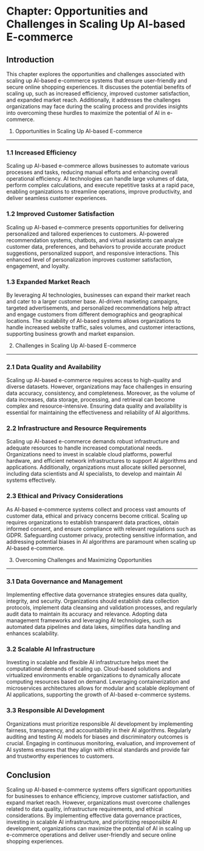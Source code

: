 Chapter: Opportunities and Challenges in Scaling Up AI-based E-commerce
=======================================================================

Introduction
------------

This chapter explores the opportunities and challenges associated with scaling up AI-based e-commerce systems that ensure user-friendly and secure online shopping experiences. It discusses the potential benefits of scaling up, such as increased efficiency, improved customer satisfaction, and expanded market reach. Additionally, it addresses the challenges organizations may face during the scaling process and provides insights into overcoming these hurdles to maximize the potential of AI in e-commerce.

1. Opportunities in Scaling Up AI-based E-commerce
--------------------------------------------------

### 1.1 Increased Efficiency

Scaling up AI-based e-commerce allows businesses to automate various processes and tasks, reducing manual efforts and enhancing overall operational efficiency. AI technologies can handle large volumes of data, perform complex calculations, and execute repetitive tasks at a rapid pace, enabling organizations to streamline operations, improve productivity, and deliver seamless customer experiences.

### 1.2 Improved Customer Satisfaction

Scaling up AI-based e-commerce presents opportunities for delivering personalized and tailored experiences to customers. AI-powered recommendation systems, chatbots, and virtual assistants can analyze customer data, preferences, and behaviors to provide accurate product suggestions, personalized support, and responsive interactions. This enhanced level of personalization improves customer satisfaction, engagement, and loyalty.

### 1.3 Expanded Market Reach

By leveraging AI technologies, businesses can expand their market reach and cater to a larger customer base. AI-driven marketing campaigns, targeted advertisements, and personalized recommendations help attract and engage customers from different demographics and geographical locations. The scalability of AI-based systems allows organizations to handle increased website traffic, sales volumes, and customer interactions, supporting business growth and market expansion.

2. Challenges in Scaling Up AI-based E-commerce
-----------------------------------------------

### 2.1 Data Quality and Availability

Scaling up AI-based e-commerce requires access to high-quality and diverse datasets. However, organizations may face challenges in ensuring data accuracy, consistency, and completeness. Moreover, as the volume of data increases, data storage, processing, and retrieval can become complex and resource-intensive. Ensuring data quality and availability is essential for maintaining the effectiveness and reliability of AI algorithms.

### 2.2 Infrastructure and Resource Requirements

Scaling up AI-based e-commerce demands robust infrastructure and adequate resources to handle increased computational needs. Organizations need to invest in scalable cloud platforms, powerful hardware, and efficient network infrastructures to support AI algorithms and applications. Additionally, organizations must allocate skilled personnel, including data scientists and AI specialists, to develop and maintain AI systems effectively.

### 2.3 Ethical and Privacy Considerations

As AI-based e-commerce systems collect and process vast amounts of customer data, ethical and privacy concerns become critical. Scaling up requires organizations to establish transparent data practices, obtain informed consent, and ensure compliance with relevant regulations such as GDPR. Safeguarding customer privacy, protecting sensitive information, and addressing potential biases in AI algorithms are paramount when scaling up AI-based e-commerce.

3. Overcoming Challenges and Maximizing Opportunities
-----------------------------------------------------

### 3.1 Data Governance and Management

Implementing effective data governance strategies ensures data quality, integrity, and security. Organizations should establish data collection protocols, implement data cleansing and validation processes, and regularly audit data to maintain its accuracy and relevance. Adopting data management frameworks and leveraging AI technologies, such as automated data pipelines and data lakes, simplifies data handling and enhances scalability.

### 3.2 Scalable AI Infrastructure

Investing in scalable and flexible AI infrastructure helps meet the computational demands of scaling up. Cloud-based solutions and virtualized environments enable organizations to dynamically allocate computing resources based on demand. Leveraging containerization and microservices architectures allows for modular and scalable deployment of AI applications, supporting the growth of AI-based e-commerce systems.

### 3.3 Responsible AI Development

Organizations must prioritize responsible AI development by implementing fairness, transparency, and accountability in their AI algorithms. Regularly auditing and testing AI models for biases and discriminatory outcomes is crucial. Engaging in continuous monitoring, evaluation, and improvement of AI systems ensures that they align with ethical standards and provide fair and trustworthy experiences to customers.

Conclusion
----------

Scaling up AI-based e-commerce systems offers significant opportunities for businesses to enhance efficiency, improve customer satisfaction, and expand market reach. However, organizations must overcome challenges related to data quality, infrastructure requirements, and ethical considerations. By implementing effective data governance practices, investing in scalable AI infrastructure, and prioritizing responsible AI development, organizations can maximize the potential of AI in scaling up e-commerce operations and deliver user-friendly and secure online shopping experiences.
